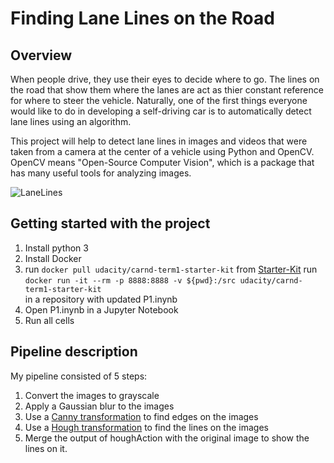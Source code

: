 # **Finding Lane Lines on the Road** 

## **Overview**

When people drive, they use their eyes to decide where to go.  The lines on the road that show
them where the lanes are act as thier constant reference for where to steer the vehicle. Naturally, 
one of the first things everyone would like to do in developing a self-driving car is to automatically 
detect lane lines using an algorithm.

This project will help to detect lane lines in images and videos that were taken from a camera at 
the center of a vehicle using Python and OpenCV. OpenCV means "Open-Source Computer Vision", 
which is a package that has many useful tools for analyzing images.  

![LaneLines](https://github.com/janebautina/LaneLines/blob/master/examples/laneLines_thirdPass.jpg)

## Getting started with the project
1. Install python 3
1. Install Docker
1. run  ```docker pull udacity/carnd-term1-starter-kit``` 
    from [Starter-Kit](https://github.com/udacity/CarND-Term1-Starter-Kit/blob/master/README.md)
    run ```docker run -it --rm -p 8888:8888 -v ${pwd}:/src udacity/carnd-term1-starter-kit```  
    in a repository with updated P1.inynb
1. Open P1.inynb in a Jupyter Notebook
1. Run all cells
    
##  Pipeline description 

My pipeline consisted of 5 steps:
1. Convert the images to grayscale
2. Apply a Gaussian blur to the images
3. Use a [Canny transformation](https://en.wikipedia.org/wiki/Canny_edge_detector) to find edges on the images
4. Use a [Hough transformation](https://en.wikipedia.org/wiki/Hough_transform) to find the lines on the images
5. Merge the output of houghAction with the original image to show the lines on it.
